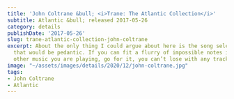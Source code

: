 ```yaml
---
title: 'John Coltrane &bull; <i>Trane: The Atlantic Collection</i>'
subtitle: Atlantic &bull; released 2017-05-26
category: details
publishDate: '2017-05-26'
slug: trane-atlantic-collection-john-coltrane
excerpt: About the only thing I could argue about here is the song selection, and
  that would be pedantic. If you can fit a flurry of impossible notes into whatever
  other music you are playing, go for it, you can’t lose with any track.
image: "~/assets/images/details/2020/12/john-coltrane.jpg"
tags:
- John Coltrane
- Atlantic
---
```


